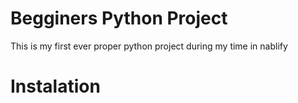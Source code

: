 # Begginers Python Project
This is my first ever proper python project during my time in nablify


#  Instalation